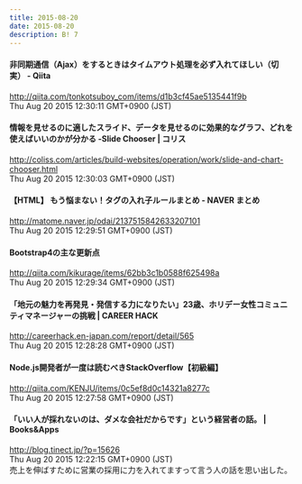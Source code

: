```yaml
---
title: 2015-08-20
date: 2015-08-20
description: B! 7
---
```


#### 非同期通信（Ajax）をするときはタイムアウト処理を必ず入れてほしい（切実） - Qiita
http://qiita.com/tonkotsuboy_com/items/d1b3cf45ae5135441f9b<br>
Thu Aug 20 2015 12:30:11 GMT+0900 (JST)<br>


####   情報を見せるのに適したスライド、データを見せるのに効果的なグラフ、どれを使えばいいのかが分かる -Slide Chooser | コリス
http://coliss.com/articles/build-websites/operation/work/slide-and-chart-chooser.html<br>
Thu Aug 20 2015 12:30:03 GMT+0900 (JST)<br>


#### 【HTML】 もう悩まない！タグの入れ子ルールまとめ - NAVER まとめ
http://matome.naver.jp/odai/2137515842633207101<br>
Thu Aug 20 2015 12:29:51 GMT+0900 (JST)<br>


#### Bootstrap4の主な更新点
http://qiita.com/kikurage/items/62bb3c1b0588f625498a<br>
Thu Aug 20 2015 12:29:34 GMT+0900 (JST)<br>


#### 「地元の魅力を再発見・発信する力になりたい」23歳、ホリデー女性コミュニティマネージャーの挑戦 | CAREER HACK
http://careerhack.en-japan.com/report/detail/565<br>
Thu Aug 20 2015 12:28:28 GMT+0900 (JST)<br>


#### Node.js開発者が一度は読むべきStackOverflow【初級編】
http://qiita.com/KENJU/items/0c5ef8d0c14321a8277c<br>
Thu Aug 20 2015 12:27:58 GMT+0900 (JST)<br>


#### 「いい人が採れないのは、ダメな会社だからです」という経営者の話。 | Books&Apps
http://blog.tinect.jp/?p=15626<br>
Thu Aug 20 2015 12:22:15 GMT+0900 (JST)<br>
売上を伸ばすために営業の採用に力を入れてますって言う人の話を思い出した。


